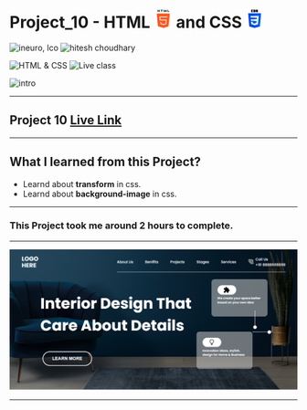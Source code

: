 # Project_10 - HTML ![](./screenshot/html.png) and CSS ![](./screenshot/css.png)

![ineuro, lco](https://img.shields.io/badge/iNeuron-LCO-green)
![hitesh choudhary](https://img.shields.io/badge/Hitesh%20Choudhary-Full%20Stack%20JavaScript%20Bootcamp-lightgrey)

![HTML & CSS](https://img.shields.io/badge/HTML-CSS-orange)
![Live class](https://img.shields.io/badge/LIVE--CLASS-PROJECT--10-blue)

![intro](https://img.shields.io/badge/Mohit%20Gupta-MCA%20Final%20Year-red)

---

## Project 10 [Live Link](https://project-10-themohitgupta.netlify.app)

---
## What I learned from this Project?

- Learnd about **transform** in css.
- Learnd about **background-image** in css.

---

### This Project took me around **2 hours** to complete.

---

![Screenshot](./screenshot/screenshot.png)

---
